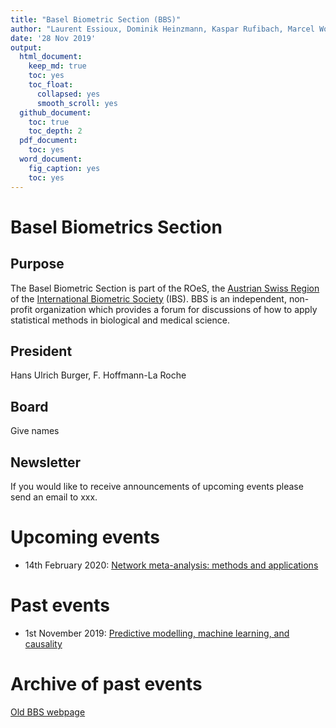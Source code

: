 ```yaml
---
title: "Basel Biometric Section (BBS)"
author: "Laurent Essioux, Dominik Heinzmann, Kaspar Rufibach, Marcel Wolbers"
date: '28 Nov 2019'
output:
  html_document:
    keep_md: true
    toc: yes
    toc_float:
      collapsed: yes
      smooth_scroll: yes
  github_document: 
    toc: true
    toc_depth: 2
  pdf_document:
    toc: yes
  word_document:
    fig_caption: yes
    toc: yes
---
```




# Basel Biometrics Section

## Purpose

The Basel Biometric Section is part of the ROeS, the [Austrian Swiss Region](https://www.ibs-roes.org/) of the [International Biometric Society](https://www.biometricsociety.org/) (IBS). BBS is an independent, non-profit organization which provides a forum for discussions of how to apply statistical methods in biological and medical science.

## President

Hans Ulrich Burger, F. Hoffmann-La Roche

## Board

Give names

## Newsletter

If you would like to receive announcements of upcoming events please send an email to xxx.

# Upcoming events

- 14th February 2020: [Network meta-analysis: methods and applications](http://bbs.ceb-institute.org/?p=1423)

# Past events

- 1st November 2019: [Predictive modelling, machine learning, and causality](https://baselbiometrics.github.io/20191101_ML/bbs1stNov2019.html)


# Archive of past events

[Old BBS webpage](http://bbs.ceb-institute.org/)
